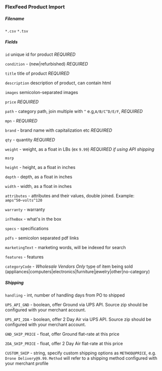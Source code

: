 ### FlexFeed Product Import

##### Filename

`*.csv` `*.tsv`

##### Fields
`id` unique id for product *REQUIRED*

`condition` - (new|refurbished) *REQUIRED*

`title` title of product *REQUIRED*

`description` description of product, can contain html

`images` semicolon-separated images

`price` *REQUIRED*

`path` - category path, join multiple with `^` e.g,`A/B/C^D/E/F`,  *REQUIRED*

`mpn` - *REQUIRED*

`brand` - brand name with capitalization etc *REQUIRED*

`qty` - quantity *REQUIRED*

`weight` - weight, as a float in LBs (ex `9.99`) *REQUIRED if using API shipping*

`msrp`

`height` - height, as a float in inches

`depth` - depth, as a float in inches

`width` - width, as a float in inches

`attributes` - attributes and their values, double joined. Example: `amps^50~volts^120` 

`warranty` - warranty

`inTheBox` - what's in the box

`specs` - specifications

`pdfs` - semicolon separated pdf links

`marketingText` - marketing words, will be indexed for search

`features` - features

`categoryCode` - *Wholesale Vendors Only* type of item being sold (appliances|computers|electronics|furniture|jewelry|other|no-category)


##### Shipping

`handling` - int, number of handling days from PO to shipped

`UPS_API_GND` - boolean, offer Ground via UPS API. Source zip should be configured with your merchant account.

`UPS_API_2DA` - boolean, offer 2 Day Air via UPS API. Source zip should be configured with your merchant account.

`GND_SHIP_PRICE` - float, offer Ground flat-rate at this price

`2DA_SHIP_PRICE` - float, offer 2 Day Air flat-rate at this price

`CUSTOM_SHIP` - string, specify custom shipping options as `METHOD@PRICE`, e.g. `Drone Delivery@9.99`. `Method` will refer
to a shipping method configured with your merchant profile
